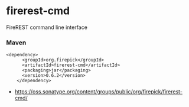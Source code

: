 firerest-cmd
===============

FireREST command line interface

### Maven

<pre><code>&lt;dependency&gt;
      &lt;groupId&gt;org.firepick&lt;/groupId&gt;
      &lt;artifactId&gt;firerest-cmd&lt;/artifactId&gt;
      &lt;packaging&gt;jar&lt;/packaging&gt;
      &lt;version&gt;0.6.2&lt;/version&gt;
    &lt;/dependency&gt;
</code></pre>

* https://oss.sonatype.org/content/groups/public/org/firepick/firerest-cmd/
